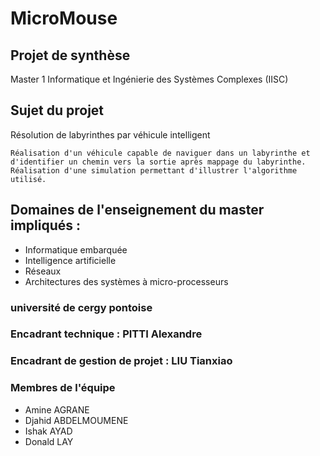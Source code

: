# MicroMouse
## Projet de synthèse 
Master 1 Informatique et Ingénierie des Systèmes Complexes (IISC)
## Sujet du projet
Résolution de labyrinthes par véhicule intelligent
```
Réalisation d'un véhicule capable de naviguer dans un labyrinthe et d'identifier un chemin vers la sortie après mappage du labyrinthe.
Réalisation d'une simulation permettant d'illustrer l'algorithme utilisé.
```
## Domaines de l'enseignement du master impliqués :

* Informatique embarquée 
* Intelligence artificielle
* Réseaux
* Architectures des systèmes à micro-processeurs 


### université de cergy pontoise
### Encadrant technique : PITTI Alexandre
### Encadrant de gestion de projet : LIU Tianxiao
### Membres de l'équipe
* Amine AGRANE
* Djahid ABDELMOUMENE
* Ishak AYAD
* Donald LAY
